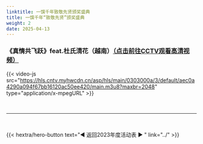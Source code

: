 ```yaml
---
linktitle: 一馔千年致敬先贤颁奖盛典
title: 一馔千年“致敬先贤”颁奖盛典
weight: 2
date: 2025-04-13
---
```


### 《真情共飞跃》feat.杜氏清花（越南）[（点击前往CCTV观看高清视频）](https://tv.cctv.com/2023/01/19/VIDEnk5qPHjOr5b2jo45lhrQ230119.shtml)

{{< video-js src="https://hls.cntv.myhwcdn.cn/asp/hls/main/0303000a/3/default/aec0a4290a094f67bb16120ac50ee420/main.m3u8?maxbr=2048" type="application/x-mpegURL" >}}


<br>
<hr>
<br>

{{< hextra/hero-button text="◀ 返回2023年度活动表 ▶ " link="../" >}}